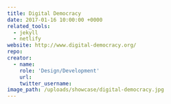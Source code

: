 ```yaml
---
title: Digital Democracy
date: 2017-01-16 10:00:00 +0000
related_tools:
  - jekyll
  - netlify
website: http://www.digital-democracy.org/
repo:
creator:
  - name:
    role: 'Design/Development'
    url:
    twitter_username:
image_path: /uploads/showcase/digital-democracy.jpg
---
```

